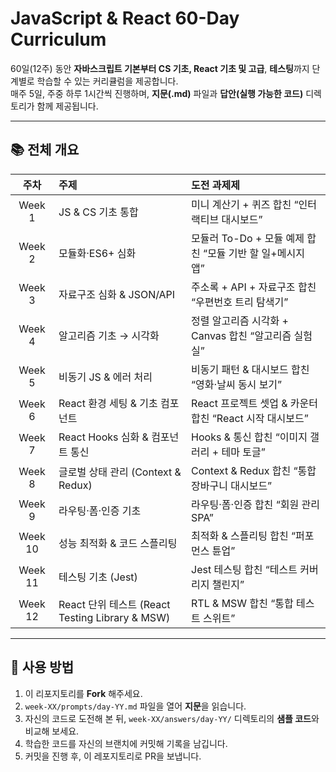 # JavaScript & React 60-Day Curriculum

60일(12주) 동안 **자바스크립트 기본부터 CS 기초, React 기초 및 고급**, **테스팅**까지 단계별로 학습할 수 있는 커리큘럼을 제공합니다.  
매주 5일, 주중 하루 1시간씩 진행하며, **지문(.md)** 파일과 **답안(실행 가능한 코드)** 디렉토리가 함께 제공됩니다.

---

## 📚 전체 개요

| 주차    | 주제                                            | 도전 과제제                            |
|:------:|:-----------------------------------------------|:-----------------------------------------|
| Week 1 | JS & CS 기초 통합                               | 미니 계산기 + 퀴즈 합친 “인터랙티브 대시보드”                   |
| Week 2 | 모듈화·ES6+ 심화                                | 모듈러 To-Do + 모듈 예제 합친 “모듈 기반 할 일+메시지 앱”                           |
| Week 3 | 자료구조 심화 & JSON/API                       | 주소록 + API + 자료구조 합친 “우편번호 트리 탐색기”               |
| Week 4 | 알고리즘 기초 → 시각화                          | 정렬 알고리즘 시각화 + Canvas 합친 “알고리즘 실험실”                       |
| Week 5 | 비동기 JS & 에러 처리                           | 비동기 패턴 & 대시보드 합친 “영화·날씨 동시 보기”                 |
| Week 6 | React 환경 세팅 & 기초 컴포넌트                  | React 프로젝트 셋업 & 카운터 합친 “React 시작 대시보드”                    |
| Week 7 | React Hooks 심화 & 컴포넌트 통신                 | Hooks & 통신 합친 “이미지 갤러리 + 테마 토글”                 |
| Week 8 | 글로벌 상태 관리 (Context & Redux)              | Context & Redux 합친 “통합 장바구니 대시보드”                     |
| Week 9 | 라우팅·폼·인증 기초                              | 라우팅·폼·인증 합친 “회원 관리 SPA”      |
| Week 10| 성능 최적화 & 코드 스플리팅                      | 최적화 & 스플리팅 합친 “퍼포먼스 튠업” |
| Week 11| 테스팅 기초 (Jest)                               | Jest 테스팅 합친 “테스트 커버리지 챌린지”              |
| Week 12| React 단위 테스트 (React Testing Library & MSW) | RTL & MSW 합친 “통합 테스트 스위트”             |

---

## 🚀 사용 방법

1. 이 리포지토리를 **Fork** 해주세요.  
2. `week-XX/prompts/day-YY.md` 파일을 열어 **지문**을 읽습니다.  
3. 자신의 코드로 도전해 본 뒤, `week-XX/answers/day-YY/` 디렉토리의 **샘플 코드**와 비교해 보세요.  
4. 학습한 코드를 자신의 브랜치에 커밋해 기록을 남깁니다.
5. 커밋을 진행 후, 이 레포지토리로 PR을 보냅니다.
